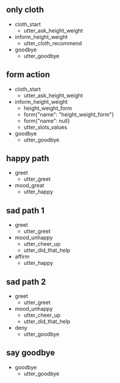  ## only cloth
 * cloth_start
     - utter_ask_height_weight
 * inform_height_weight
     - utter_cloth_recommend
 * goodbye
     - utter_goodbye

 ## form action
 * cloth_start
     - utter_ask_height_weight
 * inform_height_weight
     - height_weight_form
     - form{"name": "height_weight_form"}
     - form{"name": null}
     - utter_slots_values
 * goodbye
     - utter_goodbye

## happy path
* greet
  - utter_greet
* mood_great
  - utter_happy

## sad path 1
* greet
  - utter_greet
* mood_unhappy
  - utter_cheer_up
  - utter_did_that_help
* affirm
  - utter_happy

## sad path 2
* greet
  - utter_greet
* mood_unhappy
  - utter_cheer_up
  - utter_did_that_help
* deny
  - utter_goodbye

## say goodbye
* goodbye
  - utter_goodbye

